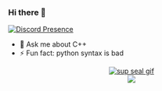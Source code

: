 ### Hi there 👋

[![Discord Presence](https://lanyard.cnrad.dev/api/795815996052865035
                            )](https://discord.com/users/795815996052865035)

* 💬 Ask me about C++
* ⚡ Fun fact: python syntax is bad

<p align="center">
<a href="https://github.com/noobwarre" target="_blank"><img alt="sup seal gif" src="https://github-readme-stats.vercel.app/api?username=noobwarre&theme=dark&show_icons=true&count_private=true&hide_border=true" /></a><br>
<a href="https://github.com/noobwarre" target="_blank"><img src="https://github-readme-stats.vercel.app/api/top-langs/?username=noobwarre&theme=dark&count_private=true&show_icons=true&hide_border=true"/></a>
</p>
